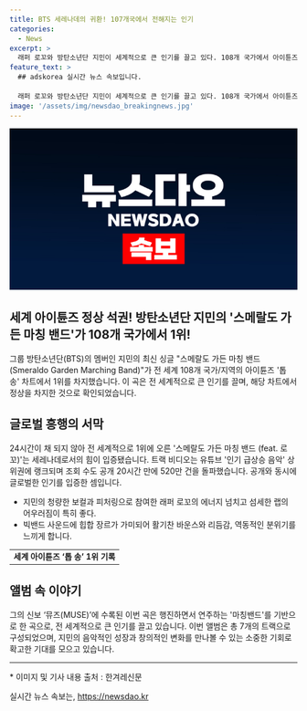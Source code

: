 ```yaml
---
title: BTS 세레나데의 귀환! 107개국에서 전해지는 인기
categories:
  - News
excerpt: >
  래퍼 로꼬와 방탄소년단 지민이 세계적으로 큰 인기를 끌고 있다. 108개 국가에서 아이튠즈 톱 송 차트에서 1위를 차지했고, 유튜브 조회 수도 공개 20시간 만에 520만 건을 돌파했다. 곡은 빅밴드 사운드에 힙합을 가미해 활기차고 역동적인 분위기를 전달하며, 지민의 보컬과 로꼬의 랩이 어우러진다. 이 곡은 오는 19일 발매되는 뮤즈에 수록될 예정이며, 이는 1년 4개월 만에 돌아온 지민의 새 앨범이다.
feature_text: >
  ## adskorea 실시간 뉴스 속보입니다.

  래퍼 로꼬와 방탄소년단 지민이 세계적으로 큰 인기를 끌고 있다. 108개 국가에서 아이튠즈 톱 송 차트에서 1위를 차지했고, 유튜브 조회 수도 공개 20시간 만에 520만 건을 돌파했다. 곡은 빅밴드 사운드에 힙합을 가미해 활기차고 역동적인 분위기를 전달하며, 지민의 보컬과 로꼬의 랩이 어우러진다. 이 곡은 오는 19일 발매되는 뮤즈에 수록될 예정이며, 이는 1년 4개월 만에 돌아온 지민의 새 앨범이다.
image: '/assets/img/newsdao_breakingnews.jpg'
---
```


<p><img src="/assets/img/newsdao_breakingnews.jpg" alt="adskorea 속보" /></p>

<h2 data-ke-size="size26">세계 아이튠즈 정상 석권! 방탄소년단 지민의 '스메랄도 가든 마칭 밴드'가 108개 국가에서 1위!</h2>

<p data-ke-size="size16">그룹 방탄소년단(BTS)의 멤버인 지민의 최신 싱글 "스메랄도 가든 마칭 밴드 (Smeraldo Garden Marching Band)"가 전 세계 108개 국가/지역의 아이튠즈 '톱 송' 차트에서 1위를 차지했습니다. 이 곡은 전 세계적으로 큰 인기를 끌며, 해당 차트에서 정상을 차지한 것으로 확인되었습니다.</p>

<h2 data-ke-size="size24">글로벌 흥행의 서막</h2>

<p data-ke-size="size16">24시간이 채 되지 않아 전 세계적으로 1위에 오른 '스메랄도 가든 마칭 밴드 (feat. 로꼬)'는 세레나데로서의 힘이 입증됐습니다. 트랙 비디오는 유튜브 '인기 급상승 음악' 상위권에 랭크되며 조회 수도 공개 20시간 만에 520만 건을 돌파했습니다. 공개와 동시에 글로벌한 인기를 입증한 셈입니다.</p>

<ul>
  <li>지민의 청량한 보컬과 피처링으로 참여한 래퍼 로꼬의 에너지 넘치고 섬세한 랩의 어우러짐이 특히 좋다.</li>
  <li>빅밴드 사운드에 힙합 장르가 가미되어 활기찬 바운스와 리듬감, 역동적인 분위기를 느끼게 합니다.</li>
</ul>

<table>
  <tr>
    <td style="text-align: center; height: 17px;"><b>세계 아이튠즈 ‘톱 송’ 1위 기록</b></td>
  </tr>
</table>

<h2 data-ke-size="size24">앨범 속 이야기</h2>

<p data-ke-size="size16">그의 신보 ‘뮤즈(MUSE)’에 수록된 이번 곡은 행진하면서 연주하는 '마칭밴드'를 기반으로 한 곡으로, 전 세계적으로 큰 인기를 끌고 있습니다. 이번 앨범은 총 7개의 트랙으로 구성되었으며, 지민의 음악적인 성장과 창의적인 변화를 만나볼 수 있는 소중한 기회로 확고한 기대를 모으고 있습니다.</p>

<hr>

<p data-ke-size="size16">* 이미지 및 기사 내용 출처 : 한겨레신문</p>
실시간 뉴스 속보는, <a href="https://newsdao.kr" rel="dofollow">https://newsdao.kr</a>


